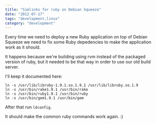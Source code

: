 ```yaml
---
title: "Simlinks for ruby on Debian Squeeze"
date: "2012-07-17"
tags: "development,linux"
category: "development"
---
```


Every time we need to deploy a new Ruby application on top of Debian Squeeze
we need to fix some Ruby depedencies to make the application work as it should.

It happens because we're building using rvm instead of the packaged version
of ruby, but it needed to be that way in order to use our old build server.

I'll keep it documented here:

    ln -s /usr/lib/libruby-1.9.1.so.1.9.1 /usr/lib/libruby.so.1.9
    ln -s /usr/bin/rake1.9.1 /usr/bin/rake
    ln -s /usr/bin/ruby1.9.1 /usr/bin/ruby
    ln -s /usr/bin/gem1.9.1 /usr/bin/gem

After that run `ldconfig`.

It should make the common ruby commands work again. :)
